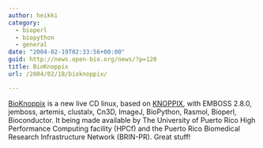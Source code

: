 ```yaml
---
author: heikki
category:
  - bioperl
  - biopython
  - general
date: "2004-02-19T02:33:56+00:00"
guid: http://news.open-bio.org/news/?p=120
title: BioKnoppix
url: /2004/02/18/bioknoppix/

---
```

[BioKnoppix](http://bioknoppix.hpcf.upr.edu/) is a new live CD linux, based on
[KNOPPIX](http://www.knopper.net/knoppix/index-en.html), with EMBOSS 2.8.0, jemboss, artemis, clustalx, Cn3D, ImageJ, BioPython, Rasmol, Bioperl, Bioconductor. It being made available by The University of Puerto Rico High Performance Computing facility (HPCf) and the Puerto Rico Biomedical Research Infrastructure Network (BRIN-PR). Great stuff!
